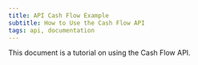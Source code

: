 ```yaml
---
title: API Cash Flow Example
subtitle: How to Use the Cash Flow API
tags: api, documentation
---
```


This document is a tutorial on using the Cash Flow API.

